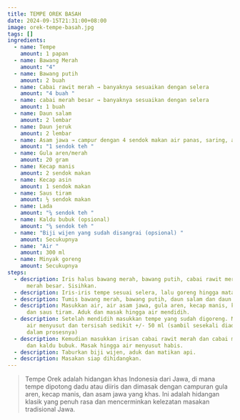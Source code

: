 ```yaml
---
title: TEMPE OREK BASAH
date: 2024-09-15T21:31:00+08:00
image: orek-tempe-basah.jpg
tags: []
ingredients:
  - name: Tempe
    amount: 1 papan
  - name: Bawang Merah
    amount: "4"
  - name: Bawang putih
    amount: 2 buah
  - name: Cabai rawit merah → banyaknya sesuaikan dengan selera
    amount: "4 buah "
  - name: cabai merah besar → banyaknya sesuaikan dengan selera
    amount: 1 buah
  - name: Daun salam
    amount: 2 lembar
  - name: Daun jeruk
    amount: 2 lembar
  - name: Asam jawa → campur dengan 4 sendok makan air panas, saring, ambil airnya.
    amount: "1 sendok teh "
  - name: Gula aren/merah
    amount: 20 gram
  - name: Kecap manis
    amount: 2 sendok makan
  - name: Kecap asin
    amount: 1 sendok makan
  - name: Saus tiram
    amount: ½ sendok makan
  - name: Lada
    amount: "¼ sendok teh "
  - name: Kaldu bubuk (opsional)
    amount: "¼ sendok teh "
  - name: "Biji wijen yang sudah disangrai (opsional) "
    amount: Secukupnya
  - name: "Air "
    amount: 300 ml
  - name: Minyak goreng
    amount: Secukupnya
steps:
  - description: Iris halus bawang merah, bawang putih, cabai rawit merah, cabe
      merah besar. Sisihkan.
  - description: Iris-iris tempe sesuai selera, lalu goreng hingga matang. Angkat, tiriskan.
  - description: Tumis bawang merah, bawang putih, daun salam dan daun jeruk hingga wangi.
  - description: Masukkan air, air asam jawa, gula aren, kecap manis, kecap asin,
      dan saus tiram. Aduk dan masak hingga air mendidih.
  - description: Setelah mendidih masukkan tempe yang sudah digoreng. Masak hingga
      air menyusut dan tersisah sedikit +/- 50 ml (sambil sesekali diaduk-aduk
      dalam prosesnya)
  - description: Kemudian masukkan irisan cabai rawit merah dan cabai merah besar
      dan kaldu bubuk. Masak hingga air menyusut habis.
  - description: Taburkan biji wijen, aduk dan matikan api.
  - description: Masakan siap dihidangkan.
---
```

> Tempe Orek adalah hidangan khas Indonesia dari Jawa, di mana tempe dipotong dadu atau diiris dan dimasak dengan campuran gula aren, kecap manis, dan asam jawa yang khas. Ini adalah hidangan klasik yang penuh rasa dan mencerminkan kelezatan masakan tradisional Jawa.
